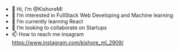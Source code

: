 - 👋 Hi, I’m @KishoreMl
- 👀 I’m interested in FullStack Web Developing and Machine learning
- 🌱 I’m currently learning React
- 💞️ I’m looking to collaborate on Startups
- 📫 How to reach me  insagram https://www.instagram.com/kishore_ml_2909/

<!---
KishoreMl/KishoreMl is a ✨ special ✨ repository because its `README.md` (this file) appears on your GitHub profile.
You can click the Preview link to take a look at your changes.
--->
